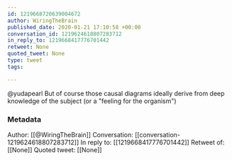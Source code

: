 ```yaml
---
id: 1219668720639004672
author: WiringTheBrain
published_date: 2020-01-21 17:10:58 +00:00
conversation_id: 1219624618807283712
in_reply_to: 1219668417776701442
retweet: None
quoted_tweet: None
type: tweet
tags:

---
```


@yudapearl But of course those causal diagrams ideally derive from deep knowledge of the subject (or a "feeling for the organism")

### Metadata

Author: [[@WiringTheBrain]]
Conversation: [[conversation-1219624618807283712]]
In reply to: [[1219668417776701442]]
Retweet of: [[None]]
Quoted tweet: [[None]]
